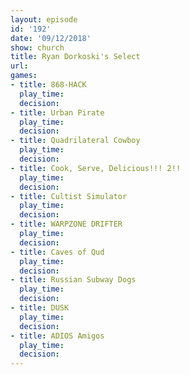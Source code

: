 ```yaml
---
layout: episode
id: '192'
date: '09/12/2018'
show: church
title: Ryan Dorkoski's Select
url: 
games:
- title: 868-HACK
  play_time: 
  decision: 
- title: Urban Pirate
  play_time: 
  decision: 
- title: Quadrilateral Cowboy
  play_time: 
  decision: 
- title: Cook, Serve, Delicious!!! 2!!
  play_time: 
  decision: 
- title: Cultist Simulator
  play_time: 
  decision: 
- title: WARPZONE DRIFTER
  play_time: 
  decision: 
- title: Caves of Qud
  play_time: 
  decision: 
- title: Russian Subway Dogs
  play_time: 
  decision: 
- title: DUSK
  play_time: 
  decision: 
- title: ADIOS Amigos
  play_time: 
  decision: 
---
```

